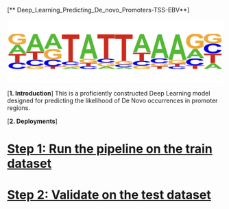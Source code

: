 [** Deep_Learning_Predicting_De_novo_Promoters-TSS-EBV**]

![image](https://github.com/truong128/Deep_Learning_Predicting_De_novo_Promoters-TSS-EBV/blob/main/De_novo_Promoter.png)

[**1. Introduction**]
This is a proficiently constructed Deep Learning model designed for predicting the likelihood of De Novo occurrences in promoter regions.

[**2. Deployments**]

# [Step 1: Run the pipeline on the train dataset](https://github.com/truong128/Deep_Learning_Predicting_De_novo_Promoters-TSS-EBV/blob/main/de_novo_promoters_traindata.csv)

# [Step 2: Validate on the test dataset](https://github.com/truong128/Deep_Learning_Predicting_De_novo_Promoters-TSS-EBV/blob/main/de_novo_promoters_testdata.csv)
